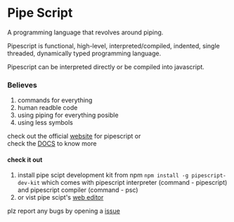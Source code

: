 # Pipe Script

A programming language that revolves around piping.

Pipescript is functional, high-level, interpreted/compiled, indented, single threaded, dynamically typed programming language.

Pipescript can be interpreted directly or be compiled into javascript.

### Believes

1. commands for everything
1. human readble code
2. using piping for everything posible
3. using less symbols

check out the official [website](https://pipescript.herokuapp.com/) for pipescript or<br/>
check the [DOCS](https://pipescript.herokuapp.com/docs) to know more

#### check it out

1. install pipe scipt development kit from npm `npm install -g pipescript-dev-kit` which comes with pipescript interpreter (command - pipescript) and pipescript compiler (command - psc)
2. or vist pipe scipt's [web editor](https://pipescript.herokuapp.com/editor) <br/>

plz report any bugs by opening a [issue](https://github.com/AyushmanTripathy/pipe-script/issues)
